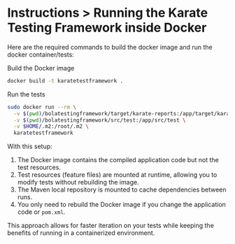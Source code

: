 
# Instructions > Running the Karate Testing Framework inside Docker

Here are the required commands to build the docker image and run the docker container/tests:

Build the Docker image
```bash
docker build -t karatetestframework .
```

Run the tests


```bash
sudo docker run --rm \
  -v $(pwd)/bolatestingframework/target/karate-reports:/app/target/karate-reports \
  -v $(pwd)/bolatestingframework/src/test:/app/src/test \
  -v $HOME/.m2:/root/.m2 \
  karatetestframework
```

With this setup:
1. The Docker image contains the compiled application code but not the test resources.
2. Test resources (feature files) are mounted at runtime, allowing you to modify tests without rebuilding the image.
3. The Maven local repository is mounted to cache dependencies between runs.
4. You only need to rebuild the Docker image if you change the application code or `pom.xml`.

This approach allows for faster iteration on your tests while keeping the benefits of running in a containerized environment.


